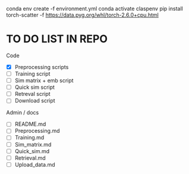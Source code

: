conda env create -f environment.yml
conda activate claspenv
pip install torch-scatter -f https://data.pyg.org/whl/torch-2.6.0+cpu.html


# TO DO LIST IN REPO

Code
- [x] Preprocessing scripts
- [ ] Training script
- [ ] Sim matrix + emb script
- [ ] Quick sim script
- [ ] Retreval script
- [ ] Download script

Admin / docs
- [ ] README.md
- [ ] Preprocessing.md
- [ ] Training.md
- [ ] Sim_matrix.md
- [ ] Quick_sim.md
- [ ] Retrieval.md
- [ ] Upload_data.md